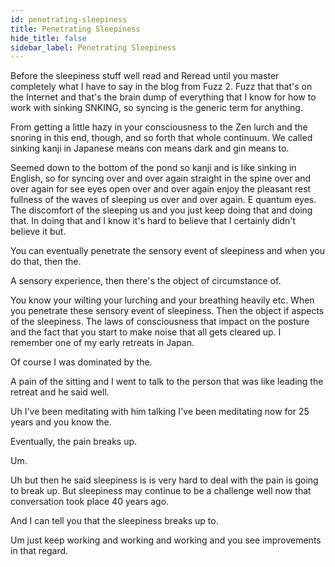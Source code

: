 ```yaml
---
id: penetrating-sleepiness
title: Penetrating Sleepiness
hide_title: false
sidebar_label: Penetrating Sleepiness
---
```

Before the sleepiness stuff well read and Reread until you master completely what I have to say in the blog from Fuzz 2. Fuzz that that's on the Internet and that's the brain dump of everything that I know for how to work with sinking SNKING, so syncing is the generic term for anything.

From getting a little hazy in your consciousness to the Zen lurch and the snoring in this end, though, and so forth that whole continuum. We called sinking kanji in Japanese means con means dark and gin means to.

Seemed down to the bottom of the pond so kanji and is like sinking in English, so for syncing over and over again straight in the spine over and over again for see eyes open over and over again enjoy the pleasant rest fullness of the waves of sleeping us over and over again. E quantum eyes. The discomfort of the sleeping us and you just keep doing that and doing that. In doing that and I know it's hard to believe that I certainly didn't believe it but.

You can eventually penetrate the sensory event of sleepiness and when you do that, then the.

A sensory experience, then there's the object of circumstance of.

You know your wilting your lurching and your breathing heavily etc. When you penetrate these sensory event of sleepiness. Then the object if aspects of the sleepiness. The laws of consciousness that impact on the posture and the fact that you start to make noise that all gets cleared up. I remember one of my early retreats in Japan.

Of course I was dominated by the.

A pain of the sitting and I went to talk to the person that was like leading the retreat and he said well.

Uh I've been meditating with him talking I've been meditating now for 25 years and you know the.

Eventually, the pain breaks up.

Um.

Uh but then he said sleepiness is is very hard to deal with the pain is going to break up. But sleepiness may continue to be a challenge well now that conversation took place 40 years ago.

And I can tell you that the sleepiness breaks up to.

Um just keep working and working and working and you see improvements in that regard.

